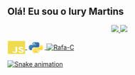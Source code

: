 ## Olá! Eu sou o Iury Martins 

<div align="center">
  <a href="https://github.com/Iurymartins46">
  <img height="180em" src="https://github-readme-stats.vercel.app/api?username=Iurymartins46&show_icons=true&theme=dracula&include_all_commits=true&count_private=true"/>
  <img height="180em" src="https://github-readme-stats.vercel.app/api/top-langs/?username=Iurymartins46&layout=compact&langs_count=7&theme=dracula"/>
</div>

  </div>
<div style="display: inline_block"><br>
  <img align="center" alt="Rafa-Js" height="30" width="40" src="https://raw.githubusercontent.com/devicons/devicon/master/icons/javascript/javascript-plain.svg">
  <img align="center" alt="Rafa-Python" height="30" width="40" src="https://raw.githubusercontent.com/devicons/devicon/master/icons/python/python-original.svg">
  <img align="center" alt="Rafa-C" height="30" width="40" src="https://cdn.jsdelivr.net/gh/devicons/devicon/icons/c/c-original.svg" />
</div>

![Snake animation](https://github.com/Iurymartins46/Iurymartins46/blob/output/github-contribution-grid-snake.svg)
 
